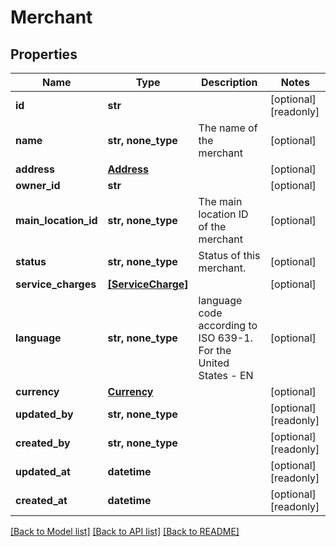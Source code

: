 # Merchant


## Properties
Name | Type | Description | Notes
------------ | ------------- | ------------- | -------------
**id** | **str** |  | [optional] [readonly] 
**name** | **str, none_type** | The name of the merchant | [optional] 
**address** | [**Address**](Address.md) |  | [optional] 
**owner_id** | **str** |  | [optional] 
**main_location_id** | **str, none_type** | The main location ID of the merchant | [optional] 
**status** | **str, none_type** | Status of this merchant. | [optional] 
**service_charges** | [**[ServiceCharge]**](ServiceCharge.md) |  | [optional] 
**language** | **str, none_type** | language code according to ISO 639-1. For the United States - EN | [optional] 
**currency** | [**Currency**](Currency.md) |  | [optional] 
**updated_by** | **str, none_type** |  | [optional] [readonly] 
**created_by** | **str, none_type** |  | [optional] [readonly] 
**updated_at** | **datetime** |  | [optional] [readonly] 
**created_at** | **datetime** |  | [optional] [readonly] 

[[Back to Model list]](../../README.md#documentation-for-models) [[Back to API list]](../../README.md#documentation-for-api-endpoints) [[Back to README]](../../README.md)


